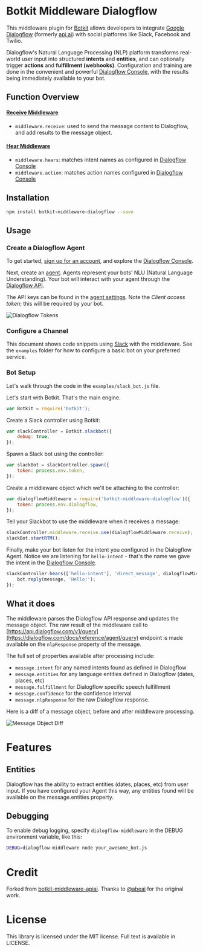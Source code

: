# Botkit Middleware Dialogflow

This middleware plugin for [Botkit](http://howdy.ai/botkit) allows developers to integrate [Google Dialogflow](https://dialogflow.com/) (formerly [api.ai](https://api.ai)) with social platforms like Slack, Facebook and Twilio.

Dialogflow's Natural Language Processing (NLP) platform transforms real-world user input into structured
**intents** and **entities**, and can optionally trigger **actions** and **fulfillment (webhooks)**. Configuration
and training are done in the convenient and powerful [Dialogflow Console](https://console.dialogflow.com/), with
the results being immediately available to your bot.

## Function Overview

#### [Receive Middleware](https://github.com/howdyai/botkit/blob/master/docs/middleware.md#receive-middleware)

- `middleware.receive`: used to send the message content to Dialogflow, and add results to the message object.

#### [Hear Middleware](https://github.com/howdyai/botkit/blob/master/docs/middleware.md#hear-middleware)

- `middleware.hears`: matches intent names as configured in [Dialogflow Console](https://console.dialogflow.com/)
- `middleware.action`: matches action names configured in [Dialogflow Console](https://console.dialogflow.com/)

## Installation

```bash
npm install botkit-middleware-dialogflow --save
```

## Usage

### Create a Dialogflow Agent

To get started, [sign up for an account](https://console.dialogflow.com/api-client/#/login), and explore the
[Dialogflow Console](https://console.dialogflow.com/).

Next, create an [agent](https://dialogflow.com/docs/agents). Agents represent your bots' NLU (Natural Language
Understanding). Your bot will interact with your agent through the [Dialogflow API](https://dialogflow.com/docs/reference/agent/).

The API keys can be found in the [agent settings](https://dialogflow.com/docs/agents#settings). Note the
*Client access token*; this will be required by your bot.

![Dialogflow Tokens](https://s8.postimg.org/bgepzb4d1/tokens.png)

### Configure a Channel

This document shows code snippets using [Slack](https://github.com/howdyai/botkit/blob/master/docs/readme-slack.md) with the middleware. See the `examples` folder for how to configure a basic bot on your preferred service.

### Bot Setup

Let's walk through the code in the `examples/slack_bot.js` file.

Let's start with Botkit. That's the main engine.

```javascript
var Botkit = require('botkit');
```

Create a Slack controller using Botkit:

```javascript
var slackController = Botkit.slackbot({
    debug: true,
});
```

Spawn a Slack bot using the controller:

```javascript
var slackBot = slackController.spawn({
    token: process.env.token,
});
```

Create a middleware object which we'll be attaching to the controller:

```javascript
var dialogflowMiddleware = require('botkit-middleware-dialogflow')({
    token: process.env.dialogflow,
});
```

Tell your Slackbot to use the middleware when it receives a message:

```javascript
slackController.middleware.receive.use(dialogflowMiddleware.receive);
slackBot.startRTM();
```

Finally, make your bot listen for the intent you configured in the Dialogflow Agent. Notice we
are listening for `hello-intent` - that's the name we gave the intent in the [Dialogflow Console](https://console.dialogflow.com/).

```javascript
slackController.hears(['hello-intent'], 'direct_message', dialogflowMiddleware.hears, function(bot, message) {
    bot.reply(message, 'Hello!');
});
```

## What it does

The middleware parses the Dialogflow API response and updates the message object. The raw result of the middleware call to [https://api.dialogflow.com/v1/query](https://dialogflow.com/docs/reference/agent/query) endpoint is made available on the `nlpResponse` property of the message.

The full set of properties available after processing include:
- `message.intent` for any named intents found as defined in Dialogflow
- `message.entities` for any language entities defined in Dialogflow (dates, places, etc)
- `message.fulfillment` for Dialogflow specific speech fulfillment
- `message.confidence` for the confidence interval
- `message.nlpResponse` for the raw Dialogflow response.

Here is a diff of a message object, before and after middleware processing.

![Message Object Diff](https://s8.postimg.org/450f8dak5/message_dif.png)

# Features

## Entities

Dialogflow has the ability to extract entities (dates, places, etc) from user input. If you have configured your Agent this way,
any entities found will be available on the message.entities property.

## Debugging

To enable debug logging, specify `dialogflow-middleware` in the DEBUG environment variable,
like this:

```bash
DEBUG=dialogflow-middleware node your_awesome_bot.js
```

# Credit

Forked from [botkit-middleware-apiai](https://github.com/abeai/botkit-middleware-apiai). Thanks to
[@abeai](https://github.com/abeai) for the original work.

# License

This library is licensed under the MIT license. Full text is available in LICENSE.